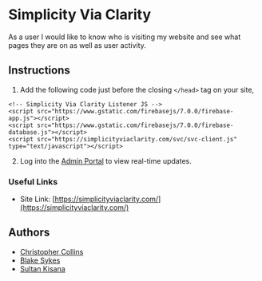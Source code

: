 # Simplicity Via Clarity

As a user I would like to know who is visiting my website and see what pages they are on as well as user activity.

## Instructions
1. Add the following code just before the closing `</head>` tag on your site,
```
<!-- Simplicity Via Clarity Listener JS -->
<script src="https://www.gstatic.com/firebasejs/7.0.0/firebase-app.js"></script>
<script src="https://www.gstatic.com/firebasejs/7.0.0/firebase-database.js"></script>
<script src="https://simplicityviaclarity.com/svc/svc-client.js" type="text/javascript"></script>
```
2. Log into the [Admin Portal](https://simplicityviaclarity.com/) to view real-time updates. 

### Useful Links
* Site Link: [https://simplicityviaclarity.com/](https://simplicityviaclarity.com/)

## Authors
* [Christopher Collins](https://github.com/ccollins1544)
* [Blake Sykes](https://github.com/psych0sykes)
* [Sultan Kisana](https://github.com/sultankisana)